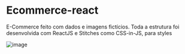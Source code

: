 # Ecommerce-react

E-Commerce feito com dados e imagens fictícios. Toda a estrutura foi desenvolvida com ReactJS e Stitches como CSS-in-JS, para styles 


![image](https://user-images.githubusercontent.com/56275787/158370922-ca1eea87-bb27-4995-8915-0bd3f9691913.png)
